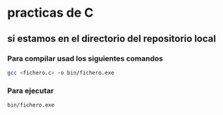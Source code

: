 # practicas de C


## si estamos en el directorio del repositorio local

### Para compilar usad los siguientes comandos

```bash
gcc <fichero.c> -o bin/fichero.exe
```

### Para ejecutar

```bash
bin/fichero.exe
```